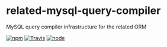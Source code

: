 # related-mysql-query-compiler

MySQL query compiler infrastructure for the related ORM


[![npm](https://img.shields.io/npm/dm/related-mysql-query-compiler.svg?style=flat-square)](https://www.npmjs.com/package/related-mysql-query-compiler)
[![Travis](https://img.shields.io/travis/eventEmitter/related-mysql-query-compiler.svg?style=flat-square)](https://travis-ci.org/eventEmitter/related-mysql-query-compiler)
[![node](https://img.shields.io/node/v/related-mysql-query-compiler.svg?style=flat-square)](https://nodejs.org/)
